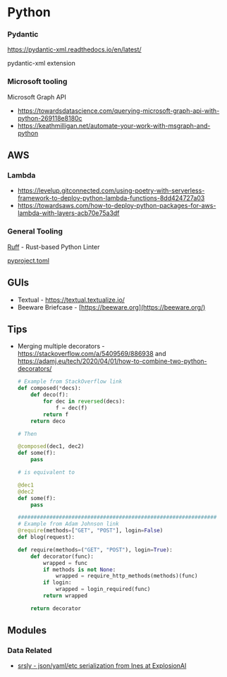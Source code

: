 # Python

### Pydantic

https://pydantic-xml.readthedocs.io/en/latest/

pydantic-xml extension

### Microsoft tooling

Microsoft Graph API

- https://towardsdatascience.com/querying-microsoft-graph-api-with-python-269118e8180c
- https://keathmilligan.net/automate-your-work-with-msgraph-and-python

## AWS

### Lambda

- https://levelup.gitconnected.com/using-poetry-with-serverless-framework-to-deploy-python-lambda-functions-8dd424727a03
- https://towardsaws.com/how-to-deploy-python-packages-for-aws-lambda-with-layers-acb70e75a3df

### General Tooling

[Ruff](https://beta.ruff.rs/docs/) - Rust-based Python Linter

[pyproject.toml](https://www.notion.so/pyproject-toml-cc148d3d82d647978f33ca1d0d191636?pvs=21)

## GUIs

- Textual - https://textual.textualize.io/
- Beeware Briefcase - [https://beeware.org](https://beeware.org/)

## Tips

- Merging multiple decorators - https://stackoverflow.com/a/5409569/886938 and https://adamj.eu/tech/2020/04/01/how-to-combine-two-python-decorators/
    
    ```python
    # Example from StackOverflow link
    def composed(*decs):
        def deco(f):
            for dec in reversed(decs):
                f = dec(f)
            return f
        return deco
    
    # Then
    
    @composed(dec1, dec2)
    def some(f):
        pass
    
    # is equivalent to
    
    @dec1
    @dec2
    def some(f):
        pass
    
    ###############################################################
    # Example from Adam Johnson link
    @require(methods=["GET", "POST"], login=False)
    def blog(request):
    
    def require(methods=("GET", "POST"), login=True):
        def decorator(func):
            wrapped = func
            if methods is not None:
                wrapped = require_http_methods(methods)(func)
            if login:
                wrapped = login_required(func)
            return wrapped
    
        return decorator
    ```
    
## Modules

### Data Related
- [srsly - json/yaml/etc serialization from Ines at ExplosionAI](https://pypi.org/project/srsly/)
